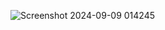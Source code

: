 ![Screenshot 2024-09-09 014245](https://github.com/user-attachments/assets/853c79ce-87ae-48ad-9a70-06caaf9fc622)
